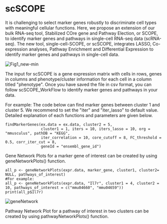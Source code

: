 # scSCOPE
It is challenging to select marker genes robustly to discriminate cell types with meaningful cellular functions. Here, we propose an extension of our bulk RNA-seq tool, Stabilized COre gene and Pathway Election, or SCOPE, to identify marker genes and pathways in single-cell RNA-seq data (scRNA-seq). The new tool, single-cell-SCOPE, or scSCOPE, integrates LASSO, Co-expression analyses, Pathway Enrichment and Differential Expression to identify marker genes and pathways in single-cell data. 

![Fig1_new-min](https://github.com/QingrunZhangLab/scSCOPE/assets/66895308/0503b5be-013a-4e85-8f9d-f06e48956b0f)

The input for scSCOPE is a gene expression matrix with cells in rows, genes in columns and phenotype/cluster information for each cell in a column titled "phenotype". Once you have saved the file in csv format, you can follow scSCOPE_WorkFlow to identify marker genes and pathways in your data.

For example: The code below can find marker genes between cluster 1 and cluster 5. We recommend to set the "iter" and "iter_lasso" to default value. 
Detailed explanation of each functions and parameters are given below. 
```
findMarkerGenes(ex.data = ex.data, cluster2 = 5, 
                cluster1 = 1, iters = 10, iters_lasso = 10, org = "mmusculus", pathDB = "KEGG", 
                iter_correlation = 10, core_cutoff = 8, FC_threshold = 0.5, corr_iter_cut = 8, 
                geneId = "ensembl_gene_id")
```


Gene Network Plots for a marker gene of interest can be created by using geneNetworkPlots() function.
```
all_p <- geneNetworkPlots(expr.data, marker_gene, cluster1, cluster2= NULL, pathways_of_interest)
#For example: 
all_p <- geneNetworkPlots(expr.data, "Il7r", cluster1 = 4, cluster2 = 10, pathways_of_interest = c("mmu04660", "mmu04659"))
print(all_p$Il7r)
```

![geneNetwork](https://github.com/user-attachments/assets/edd56ae3-2ed7-4d31-8a0e-f5daadc094e3)

Pathway Network Plot for a pathway of interest in two clusters can be created by using pathwayNetworkPlots() function. 


